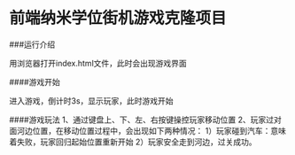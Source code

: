 
前端纳米学位街机游戏克隆项目
===============================

###运行介绍

用浏览器打开index.html文件，此时会出现游戏界面

####游戏开始

进入游戏，倒计时3s，显示玩家，此时游戏开始

####游戏玩法
1、通过键盘上、下、左、右按键操控玩家移动位置
2、玩家过对面河边位置，在移动位置过程中，会出现如下两种情况：
   1）玩家碰到汽车：意味着失败，玩家回归起始位置重新开始
   2）玩家安全走到河边，过关成功。

